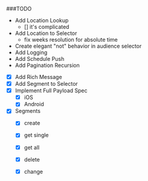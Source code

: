 ###TODO
* Add Location Lookup
  * [] it's complicated
* Add Location to Selector
  * fix weeks resolution for absolute time
* Create elegant "not" behavior in audience selector
* Add Logging
* Add Schedule Push
* Add Pagination Recursion
* [X] Add Rich Message
* [X] Add Segment to Selector
* [X] Implement Full Payload Spec
  * [X] iOS
  * [X] Android
* [x] Segments
  * [x] create
  * [x] get single
  * [x] get all
  * [x] delete
  * [x] change
  